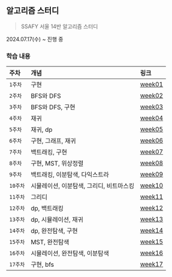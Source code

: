 ## 알고리즘 스터디
> SSAFY 서울 14반 알고리즘 스터디 

2024.07.17(수) ~ 진행 중

### 학습 내용
| 주차     | 개념                      | 링크                           |
|:-------|:------------------------|:-----------------------------|
| `1주차`  | 구현                      | [week01](./week01/week1.md)  |
| `2주차`  | BFS와 DFS                | [week02](./week02/week2.md)  |
| `3주차`  | BFS와 DFS, 구현            | [week03](./week03/week3.md)  |
| `4주차`  | 재귀                      | [week04](./week04/week4.md)  |
| `5주차`  | 재귀, dp                  | [week05](./week05/week5.md)  |
| `6주차`  | 구현, 그래프, 재귀             | [week06](./week06/week6.md)  |
| `7주차`  | 백트래킹, 구현                | [week07](./week07/week7.md)  |
| `8주차`  | 구현, MST, 위상정렬           | [week08](./week08/week8.md)  |
| `9주차`  | 백트래킹, 이분탐색, 다익스트라       | [week09](./week09/week9.md)  |
| `10주차` | 시뮬레이션, 이분탐색, 그리디, 비트마스킹 | [week10](./week10/week10.md) |
| `11주차` | 그리디                     | [week11](./week11/week11.md) |
| `12주차` | dp, 백트래킹                | [week12](./week12/week12.md) |
| `13주차` | dp, 시뮬레이션, 재귀           | [week13](./week13/week13.md) |
| `14주차` | dp, 완전탐색, 구현            | [week14](./week14/week14.md) |
| `15주차` | MST, 완전탐색               | [week15](./week15/week15.md) |
| `16주차` | 시뮬레이션, 완전탐색, 이분탐색       | [week16](./week16/week16.md) |
| `17주차` | 구현, bfs                 | [week17](./week17/week17.md) |


